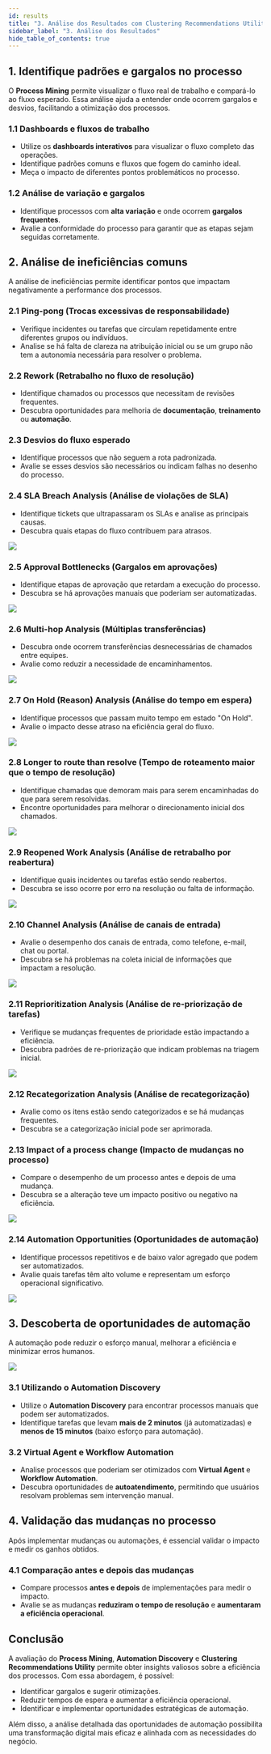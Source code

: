 ```yaml
---
id: results
title: "3. Análise dos Resultados com Clustering Recommendations Utility"
sidebar_label: "3. Análise dos Resultados"
hide_table_of_contents: true
---
```


## **1. Identifique padrões e gargalos no processo**
O **Process Mining** permite visualizar o fluxo real de trabalho e compará-lo ao fluxo esperado. Essa análise ajuda a entender onde ocorrem gargalos e desvios, facilitando a otimização dos processos.

### **1.1 Dashboards e fluxos de trabalho**
- Utilize os **dashboards interativos** para visualizar o fluxo completo das operações.
- Identifique padrões comuns e fluxos que fogem do caminho ideal.
- Meça o impacto de diferentes pontos problemáticos no processo.

### **1.2 Análise de variação e gargalos**
- Identifique processos com **alta variação** e onde ocorrem **gargalos frequentes**.
- Avalie a conformidade do processo para garantir que as etapas sejam seguidas corretamente.

## **2. Análise de ineficiências comuns**
A análise de ineficiências permite identificar pontos que impactam negativamente a performance dos processos. 

### **2.1 Ping-pong (Trocas excessivas de responsabilidade)**
- Verifique incidentes ou tarefas que circulam repetidamente entre diferentes grupos ou indivíduos.
- Analise se há falta de clareza na atribuição inicial ou se um grupo não tem a autonomia necessária para resolver o problema.

### **2.2 Rework (Retrabalho no fluxo de resolução)**
- Identifique chamados ou processos que necessitam de revisões frequentes.
- Descubra oportunidades para melhoria de **documentação**, **treinamento** ou **automação**.

### **2.3 Desvios do fluxo esperado**
- Identifique processos que não seguem a rota padronizada.
- Avalie se esses desvios são necessários ou indicam falhas no desenho do processo.

### **2.4 SLA Breach Analysis (Análise de violações de SLA)**
- Identifique tickets que ultrapassaram os SLAs e analise as principais causas.
- Descubra quais etapas do fluxo contribuem para atrasos.

![](../images/2025-02-06-18-06-09.png)

### **2.5 Approval Bottlenecks (Gargalos em aprovações)**
- Identifique etapas de aprovação que retardam a execução do processo.
- Descubra se há aprovações manuais que poderiam ser automatizadas.

![](../images/2025-02-06-18-06-19.png)

### **2.6 Multi-hop Analysis (Múltiplas transferências)**
- Descubra onde ocorrem transferências desnecessárias de chamados entre equipes.
- Avalie como reduzir a necessidade de encaminhamentos.

![](../images/2025-02-06-18-05-45.png)

### **2.7 On Hold (Reason) Analysis (Análise do tempo em espera)**
- Identifique processos que passam muito tempo em estado "On Hold".
- Avalie o impacto desse atraso na eficiência geral do fluxo.

![](../images/2025-02-06-18-05-23.png)

### **2.8 Longer to route than resolve (Tempo de roteamento maior que o tempo de resolução)**
- Identifique chamadas que demoram mais para serem encaminhadas do que para serem resolvidas.
- Encontre oportunidades para melhorar o direcionamento inicial dos chamados.

![](../images/2025-02-06-18-06-43.png)

### **2.9 Reopened Work Analysis (Análise de retrabalho por reabertura)**
- Identifique quais incidentes ou tarefas estão sendo reabertos.
- Descubra se isso ocorre por erro na resolução ou falta de informação.

![](../images/2025-02-18-11-22-45.png)

### **2.10 Channel Analysis (Análise de canais de entrada)**
- Avalie o desempenho dos canais de entrada, como telefone, e-mail, chat ou portal.
- Descubra se há problemas na coleta inicial de informações que impactam a resolução.

![](../images/2025-02-18-11-27-15.png)

### **2.11 Reprioritization Analysis (Análise de re-priorização de tarefas)**
- Verifique se mudanças frequentes de prioridade estão impactando a eficiência.
- Descubra padrões de re-priorização que indicam problemas na triagem inicial.

![](../images/2025-02-18-11-23-06.png)

### **2.12 Recategorization Analysis (Análise de recategorização)**
- Avalie como os itens estão sendo categorizados e se há mudanças frequentes.
- Descubra se a categorização inicial pode ser aprimorada.

### **2.13 Impact of a process change (Impacto de mudanças no processo)**
- Compare o desempenho de um processo antes e depois de uma mudança.
- Descubra se a alteração teve um impacto positivo ou negativo na eficiência.

![](../images/2025-02-18-11-23-33.png)

### **2.14 Automation Opportunities (Oportunidades de automação)**
- Identifique processos repetitivos e de baixo valor agregado que podem ser automatizados.
- Avalie quais tarefas têm alto volume e representam um esforço operacional significativo.

![](../images/2025-02-18-11-23-20.png)

## **3. Descoberta de oportunidades de automação**
A automação pode reduzir o esforço manual, melhorar a eficiência e minimizar erros humanos.

![](../images/2025-02-18-11-23-55.png)

### **3.1 Utilizando o Automation Discovery**
- Utilize o **Automation Discovery** para encontrar processos manuais que podem ser automatizados.
- Identifique tarefas que levam **mais de 2 minutos** (já automatizadas) e **menos de 15 minutos** (baixo esforço para automação).

### **3.2 Virtual Agent e Workflow Automation**
- Analise processos que poderiam ser otimizados com **Virtual Agent** e **Workflow Automation**.
- Descubra oportunidades de **autoatendimento**, permitindo que usuários resolvam problemas sem intervenção manual.

## **4. Validação das mudanças no processo**
Após implementar mudanças ou automações, é essencial validar o impacto e medir os ganhos obtidos.

### **4.1 Comparação antes e depois das mudanças**
- Compare processos **antes e depois** de implementações para medir o impacto.
- Avalie se as mudanças **reduziram o tempo de resolução** e **aumentaram a eficiência operacional**.

## **Conclusão**
A avaliação do **Process Mining**, **Automation Discovery** e **Clustering Recommendations Utility** permite obter insights valiosos sobre a eficiência dos processos. Com essa abordagem, é possível:
- Identificar gargalos e sugerir otimizações.
- Reduzir tempos de espera e aumentar a eficiência operacional.
- Identificar e implementar oportunidades estratégicas de automação.

Além disso, a análise detalhada das oportunidades de automação possibilita uma transformação digital mais eficaz e alinhada com as necessidades do negócio.